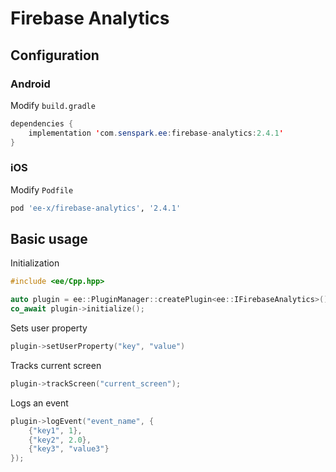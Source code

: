 # Firebase Analytics
## Configuration
### Android
Modify `build.gradle`
```java
dependencies {
    implementation 'com.senspark.ee:firebase-analytics:2.4.1'
}
```

### iOS
Modify `Podfile`
```ruby
pod 'ee-x/firebase-analytics', '2.4.1'
```

## Basic usage
Initialization
```cpp
#include <ee/Cpp.hpp>

auto plugin = ee::PluginManager::createPlugin<ee::IFirebaseAnalytics>();
co_await plugin->initialize();
```

Sets user property
```cpp
plugin->setUserProperty("key", "value")
```

Tracks current screen
```cpp
plugin->trackScreen("current_screen");
```

Logs an event
```cpp
plugin->logEvent("event_name", {
    {"key1", 1},
    {"key2", 2.0},
    {"key3", "value3"}
});
```